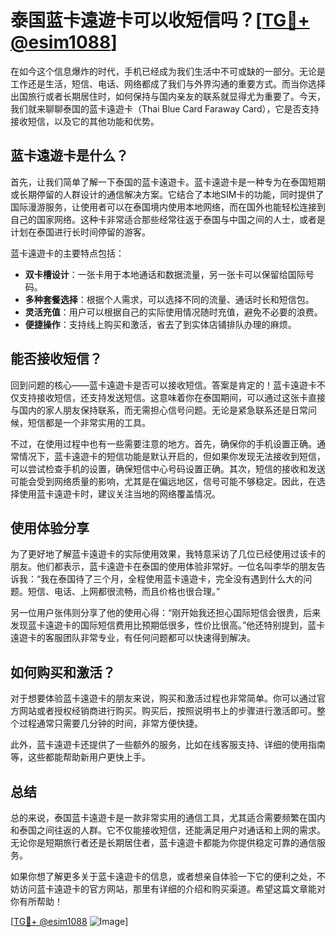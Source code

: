 # 泰国蓝卡遠遊卡可以收短信吗？[[TG💪+ @esim1088](https://t.me/s/esim1088)]

在如今这个信息爆炸的时代，手机已经成为我们生活中不可或缺的一部分。无论是工作还是生活，短信、电话、网络都成了我们与外界沟通的重要方式。而当你选择出国旅行或者长期居住时，如何保持与国内亲友的联系就显得尤为重要了。今天，我们就来聊聊泰国的蓝卡遠遊卡（Thai Blue Card Faraway Card），它是否支持接收短信，以及它的其他功能和优势。

## 蓝卡遠遊卡是什么？

首先，让我们简单了解一下泰国的蓝卡遠遊卡。蓝卡遠遊卡是一种专为在泰国短期或长期停留的人群设计的通信解决方案。它结合了本地SIM卡的功能，同时提供了国际漫游服务，让使用者可以在泰国境内使用本地网络，而在国外也能轻松连接到自己的国家网络。这种卡非常适合那些经常往返于泰国与中国之间的人士，或者是计划在泰国进行长时间停留的游客。

蓝卡遠遊卡的主要特点包括：

- **双卡槽设计**：一张卡用于本地通话和数据流量，另一张卡可以保留给国际号码。
- **多种套餐选择**：根据个人需求，可以选择不同的流量、通话时长和短信包。
- **灵活充值**：用户可以根据自己的实际使用情况随时充值，避免不必要的浪费。
- **便捷操作**：支持线上购买和激活，省去了到实体店铺排队办理的麻烦。

## 能否接收短信？

回到问题的核心——蓝卡遠遊卡是否可以接收短信。答案是肯定的！蓝卡遠遊卡不仅支持接收短信，还支持发送短信。这意味着你在泰国期间，可以通过这张卡直接与国内的家人朋友保持联系，而无需担心信号问题。无论是紧急联系还是日常问候，短信都是一个非常实用的工具。

不过，在使用过程中也有一些需要注意的地方。首先，确保你的手机设置正确。通常情况下，蓝卡遠遊卡的短信功能是默认开启的，但如果你发现无法接收到短信，可以尝试检查手机的设置，确保短信中心号码设置正确。其次，短信的接收和发送可能会受到网络质量的影响，尤其是在偏远地区，信号可能不够稳定。因此，在选择使用蓝卡遠遊卡时，建议关注当地的网络覆盖情况。

## 使用体验分享

为了更好地了解蓝卡遠遊卡的实际使用效果，我特意采访了几位已经使用过该卡的朋友。他们都表示，蓝卡遠遊卡在泰国的使用体验非常好。一位名叫李华的朋友告诉我：“我在泰国待了三个月，全程使用蓝卡遠遊卡，完全没有遇到什么大的问题。短信、电话、上网都很流畅，而且价格也很合理。”

另一位用户张伟则分享了他的使用心得：“刚开始我还担心国际短信会很贵，后来发现蓝卡遠遊卡的国际短信费用比预期低很多，性价比很高。”他还特别提到，蓝卡遠遊卡的客服团队非常专业，有任何问题都可以快速得到解决。

## 如何购买和激活？

对于想要体验蓝卡遠遊卡的朋友来说，购买和激活过程也非常简单。你可以通过官方网站或者授权经销商进行购买。购买后，按照说明书上的步骤进行激活即可。整个过程通常只需要几分钟的时间，非常方便快捷。

此外，蓝卡遠遊卡还提供了一些额外的服务，比如在线客服支持、详细的使用指南等，这些都能帮助新用户更快上手。

## 总结

总的来说，泰国蓝卡遠遊卡是一款非常实用的通信工具，尤其适合需要频繁在国内和泰国之间往返的人群。它不仅能接收短信，还能满足用户对通话和上网的需求。无论你是短期旅行者还是长期居住者，蓝卡遠遊卡都能为你提供稳定可靠的通信服务。

如果你想了解更多关于蓝卡遠遊卡的信息，或者想亲自体验一下它的便利之处，不妨访问蓝卡遠遊卡的官方网站，那里有详细的介绍和购买渠道。希望这篇文章能对你有所帮助！

[[TG💪+ @esim1088](https://t.me/s/esim1088) ![Image](https://i.postimg.cc/4NQfJmqS/Snipaste-2025-05-13-00-14-12.png)]